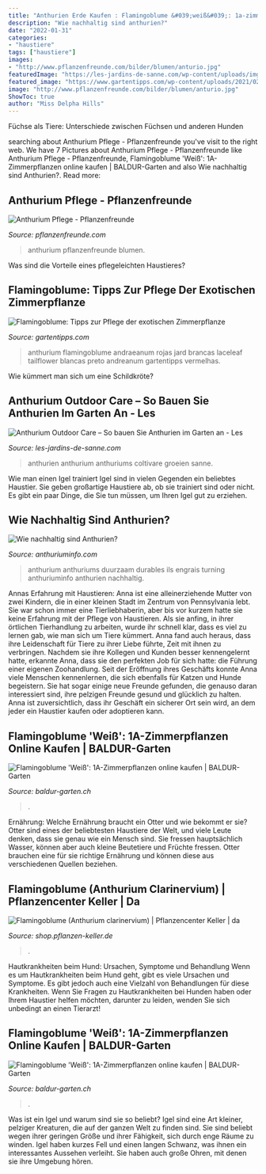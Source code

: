 ```yaml
---
title: "Anthurien Erde Kaufen : Flamingoblume &#039;weiß&#039;: 1a-zimmerpflanzen Online Kaufen"
description: "Wie nachhaltig sind anthurien?"
date: "2022-01-31"
categories:
- "haustiere"
tags: ["haustiere"]
images:
- "http://www.pflanzenfreunde.com/bilder/blumen/anturio.jpg"
featuredImage: "https://les-jardins-de-sanne.com/wp-content/uploads/img/imgimageshouse_1/image_13.jpg"
featured_image: "https://www.gartentipps.com/wp-content/uploads/2021/02/grosse-flamingoblume-500x334.jpg"
image: "http://www.pflanzenfreunde.com/bilder/blumen/anturio.jpg"
ShowToc: true
author: "Miss Delpha Hills"
---
```



Füchse als Tiere: Unterschiede zwischen Füchsen und anderen Hunden

	

		
searching about Anthurium Pflege - Pflanzenfreunde you've visit to the right web. We have 7 Pictures about Anthurium Pflege - Pflanzenfreunde like Anthurium Pflege - Pflanzenfreunde, Flamingoblume &#039;Weiß&#039;: 1A-Zimmerpflanzen online kaufen | BALDUR-Garten and also Wie nachhaltig sind Anthurien?. Read more:
		
    
## Anthurium Pflege - Pflanzenfreunde

<img loading=lazy src="http://www.pflanzenfreunde.com/bilder/blumen/anturio.jpg" onerror="this.onerror=null;this.src='https://tse4.mm.bing.net/th?id=OIP.sEG8DpRqMWtc6aftrHjvnQAAAA&amp;pid=15.1';" alt="Anthurium Pflege - Pflanzenfreunde">

_Source: pflanzenfreunde.com_

>anthurium pflanzenfreunde blumen. 

	

Was sind die Vorteile eines pflegeleichten Haustieres?

    
## Flamingoblume: Tipps Zur Pflege Der Exotischen Zimmerpflanze

<img loading=lazy src="https://www.gartentipps.com/wp-content/uploads/2021/02/grosse-flamingoblume-500x334.jpg" onerror="this.onerror=null;this.src='https://tse2.mm.bing.net/th?id=OIP.3Dmu6Xh4yHsx7vPWSPKI9gHaE8&amp;pid=15.1';" alt="Flamingoblume: Tipps zur Pflege der exotischen Zimmerpflanze">

_Source: gartentipps.com_

>anthurium flamingoblume andraeanum rojas jard brancas laceleaf tailflower blancas preto andreanum gartentipps vermelhas. 

	

Wie kümmert man sich um eine Schildkröte?

    
## Anthurium Outdoor Care – So Bauen Sie Anthurien Im Garten An - Les

<img loading=lazy src="https://les-jardins-de-sanne.com/wp-content/uploads/img/imgimageshouse_1/image_13.jpg" onerror="this.onerror=null;this.src='https://tse2.mm.bing.net/th?id=OIP.8S6FzGwfymGtiP1SHfZmPwHaFj&amp;pid=15.1';" alt="Anthurium Outdoor Care – So bauen Sie Anthurien im Garten an - Les">

_Source: les-jardins-de-sanne.com_

>anthurien anthurium anthuriums coltivare groeien sanne. 

	

Wie man einen Igel trainiert
Igel sind in vielen Gegenden ein beliebtes Haustier. Sie geben großartige Haustiere ab, ob sie trainiert sind oder nicht. Es gibt ein paar Dinge, die Sie tun müssen, um Ihren Igel gut zu erziehen.

    
## Wie Nachhaltig Sind Anthurien?

<img loading=lazy src="https://anthuriuminfo.com/de/wp-content/uploads/sites/2/2019/12/hoe-duurzaam-zijn-anthuriums-planten-anthurium-plant-800x566.jpg" onerror="this.onerror=null;this.src='https://tse4.mm.bing.net/th?id=OIP.ae5g65V3677n3b4CpA9HBQHaFP&amp;pid=15.1';" alt="Wie nachhaltig sind Anthurien?">

_Source: anthuriuminfo.com_

>anthurium anthuriums duurzaam durables ils engrais turning anthuriuminfo anthurien nachhaltig. 

	

Annas Erfahrung mit Haustieren:
Anna ist eine alleinerziehende Mutter von zwei Kindern, die in einer kleinen Stadt im Zentrum von Pennsylvania lebt. Sie war schon immer eine Tierliebhaberin, aber bis vor kurzem hatte sie keine Erfahrung mit der Pflege von Haustieren. Als sie anfing, in ihrer örtlichen Tierhandlung zu arbeiten, wurde ihr schnell klar, dass es viel zu lernen gab, wie man sich um Tiere kümmert. Anna fand auch heraus, dass ihre Leidenschaft für Tiere zu ihrer Liebe führte, Zeit mit ihnen zu verbringen. Nachdem sie ihre Kollegen und Kunden besser kennengelernt hatte, erkannte Anna, dass sie den perfekten Job für sich hatte: die Führung einer eigenen Zoohandlung. Seit der Eröffnung ihres Geschäfts konnte Anna viele Menschen kennenlernen, die sich ebenfalls für Katzen und Hunde begeistern. Sie hat sogar einige neue Freunde gefunden, die genauso daran interessiert sind, ihre pelzigen Freunde gesund und glücklich zu halten. Anna ist zuversichtlich, dass ihr Geschäft ein sicherer Ort sein wird, an dem jeder ein Haustier kaufen oder adoptieren kann.

    
## Flamingoblume &#039;Weiß&#039;: 1A-Zimmerpflanzen Online Kaufen | BALDUR-Garten

<img loading=lazy src="https://www.baldur-garten.ch/medias/sys_master/root/h82/h42/8917626814494.jpg" onerror="this.onerror=null;this.src='https://tse2.mm.bing.net/th?id=OIP.p6V75xWLVmQ8nFVsHFz6ewHaIj&amp;pid=15.1';" alt="Flamingoblume &#039;Weiß&#039;: 1A-Zimmerpflanzen online kaufen | BALDUR-Garten">

_Source: baldur-garten.ch_

>. 

	

Ernährung: Welche Ernährung braucht ein Otter und wie bekommt er sie?
Otter sind eines der beliebtesten Haustiere der Welt, und viele Leute denken, dass sie genau wie ein Mensch sind. Sie fressen hauptsächlich Wasser, können aber auch kleine Beutetiere und Früchte fressen. Otter brauchen eine für sie richtige Ernährung und können diese aus verschiedenen Quellen beziehen.

    
## Flamingoblume (Anthurium Clarinervium) | Pflanzencenter Keller | Da

<img loading=lazy src="https://shop.pflanzen-keller.de/media/image/bd/98/a3/PflanzenKeller_zimmerpflanzen_anthurium_clarinervium_flamingoblume_web-PK-3.jpg" onerror="this.onerror=null;this.src='https://tse1.mm.bing.net/th?id=OIP.EiP_6nBQAWJ6_ZFkDdEatwHaE7&amp;pid=15.1';" alt="Flamingoblume (Anthurium clarinervium) | Pflanzencenter Keller | da">

_Source: shop.pflanzen-keller.de_

>. 

	

Hautkrankheiten beim Hund: Ursachen, Symptome und Behandlung
Wenn es um Hautkrankheiten beim Hund geht, gibt es viele Ursachen und Symptome. Es gibt jedoch auch eine Vielzahl von Behandlungen für diese Krankheiten. Wenn Sie Fragen zu Hautkrankheiten bei Hunden haben oder Ihrem Haustier helfen möchten, darunter zu leiden, wenden Sie sich unbedingt an einen Tierarzt!

    
## Flamingoblume &#039;Weiß&#039;: 1A-Zimmerpflanzen Online Kaufen | BALDUR-Garten

<img loading=lazy src="https://www.baldur-garten.ch/medias/sys_master/root/h9e/hbb/8917626912798.jpg" onerror="this.onerror=null;this.src='https://tse4.mm.bing.net/th?id=OIP.2mFujE-8KopII5X9FHHEOwHaIj&amp;pid=15.1';" alt="Flamingoblume &#039;Weiß&#039;: 1A-Zimmerpflanzen online kaufen | BALDUR-Garten">

_Source: baldur-garten.ch_

>. 

	

Was ist ein Igel und warum sind sie so beliebt?
Igel sind eine Art kleiner, pelziger Kreaturen, die auf der ganzen Welt zu finden sind. Sie sind beliebt wegen ihrer geringen Größe und ihrer Fähigkeit, sich durch enge Räume zu winden. Igel haben kurzes Fell und einen langen Schwanz, was ihnen ein interessantes Aussehen verleiht. Sie haben auch große Ohren, mit denen sie ihre Umgebung hören.

